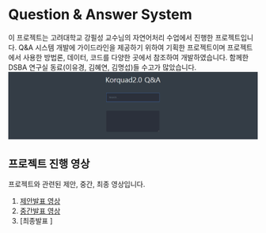 # Question & Answer System
이 프로젝트는 고려대학교 강필성 교수님의 자연어처리 수업에서 진행한 프로젝트입니다. Q&A 시스템 개발에 가이드라인을 제공하기 위하여 기획한 프로젝트이며 프로젝트에서 사용한 방법론, 데이터, 코드를 다양한 곳에서 참조하여 개발하였습니다. 함께한 DSBA 연구실 동료(이유경, 김혜연, 김명섭)들 수고가 많았습니다.
![](imgs/sample_image.gif)

## 프로젝트 진행 영상
프로젝트와 관련된 제안, 중간, 최종 영상입니다.
1. [제안발표 영상](https://youtu.be/JQn5JIthlAI)
2. [중간발표 영상](https://youtu.be/fGQAx_wCm3E)
3. [최종발표 ]


